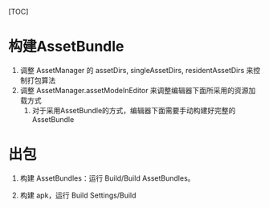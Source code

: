 [TOC]

# 构建AssetBundle

1. 调整 AssetManager 的 assetDirs, singleAssetDirs, residentAssetDirs 来控制打包算法
2. 调整 AssetManager.assetModeInEditor 来调整编辑器下面所采用的资源加载方式
    1. 对于采用AssetBundle的方式，编辑器下面需要手动构建好完整的AssetBundle

# 出包

1. 构建 AssetBundles：运行 Build/Build AssetBundles。

2. 构建 apk，运行 Build Settings/Build
